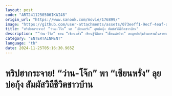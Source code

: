 ```yaml
---
layout: post
code: "ART2411250506IKAI48"
origin_url: "https://www.sanook.com/movie/176899/"
image: "https://github.com/user-attachments/assets/073eeff1-9ecf-4eaf-aca0-4c52a881b696"
title: "ทริปฮากระจาย! “ว่าน-โจ๊ก” พา “เซียนหรั่ง” ลุยบ่อกุ้ง สัมผัสวิถีชีวิตชาวบ้าน"
description: "“ว่าน-โจ๊ก” ชวน “เซียนหรั่ง” เรียนรู้วิถีชาว “เขื่อนลำปาว” ตะลุยบ่อกุ้งก้ามกรามในรายการ “มนุษย์ค้างคืน”"
category: "ENTERTAINMENT"
language: "th"
date: 2024-11-25T05:16:30.965Z
---
```


# ทริปฮากระจาย! “ว่าน-โจ๊ก” พา “เซียนหรั่ง” ลุยบ่อกุ้ง สัมผัสวิถีชีวิตชาวบ้าน